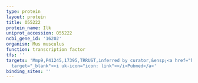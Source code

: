 ```yaml
---
type: protein
layout: protein
title: O55222
protein_name: Ilk
uniprot_accession: O55222
ncbi_gene_id: '16202'
organism: Mus musculus
function: transcription factor
tfs: ''
targets: 'Mmp9,P41245,17395,TRRUST,inferred by curator,&ensp;<a href="https://www.ncbi.nlm.nih.gov/pubmed/?term=11114721%5Buid%5D"
  target="_blank"><i uk-icon="icon: link"></i>Pubmed</a>'
binding_sites: ''
---
```

